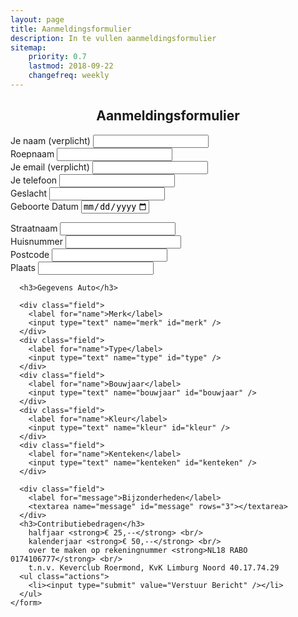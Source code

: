 ```yaml
---
layout: page
title: Aanmeldingsformulier
description: In te vullen aanmeldingsformulier
sitemap:
    priority: 0.7
    lastmod: 2018-09-22
    changefreq: weekly
---
```

<h2 align="center">Aanmeldingsformulier</h2>

<section>
    <form method="POST" action="https://formspree.io/{{site.email}}">
      <div class="field">
        <label for="name">Je naam (verplicht)</label>
        <input type="text" name="name" id="name" required />
      </div>
      <div class="field">
        <label for="name">Roepnaam</label>
        <input type="text" name="roepname" id="roepname" />
      </div>
      <div class="field">
        <label for="email">Je email (verplicht)</label>
        <input type="text" name="email" id="email" required />
      </div>
      <div class="field">
        <label for="name">Je telefoon</label>
        <input type="text" name="tel" id="tel" />
      </div>
      <div class="field">
        <label for="name">Geslacht</label>
        <input list="geslacht" name="geslacht">
        <datalist id="geslacht">
            <option value="Mannelijk"></option>
            <option value="Vrouwelijk"></option>
        </datalist>
      </div>
      <div class="field">
        <label for="message">Geboorte Datum</label>
        <form>
            <input type="date" name="bday" max="2010-01-02">
        </form>
      </div>
      <div class="field">
        <label for="name">Straatnaam</label>
        <input type="text" name="straatname" id="straatname" />
      </div>
      <div class="field">
        <label for="name">Huisnummer</label>
        <input type="text" name="huisnummer" id="huisnummer" />
      </div>
      <div class="field">
        <label for="name">Postcode</label>
        <input type="text" name="postcode" id="postcode" />
      </div>
      <div class="field">
        <label for="name">Plaats</label>
        <input type="text" name="plaats" id="plaats" />
      </div>
      
      <h3>Gegevens Auto</h3>
      
      <div class="field">
        <label for="name">Merk</label>
        <input type="text" name="merk" id="merk" />
      </div>
      <div class="field">
        <label for="name">Type</label>
        <input type="text" name="type" id="type" />
      </div>
      <div class="field">
        <label for="name">Bouwjaar</label>
        <input type="text" name="bouwjaar" id="bouwjaar" />
      </div>
      <div class="field">
        <label for="name">Kleur</label>
        <input type="text" name="kleur" id="kleur" />
      </div>
      <div class="field">
        <label for="name">Kenteken</label>
        <input type="text" name="kenteken" id="kenteken" />
      </div>
      
      <div class="field">
        <label for="message">Bijzonderheden</label>
        <textarea name="message" id="message" rows="3"></textarea>
      </div>
      <h3>Contributiebedragen</h3>
        halfjaar <strong>€ 25,--</strong> <br/>
        kalenderjaar <strong>€ 50,--</strong> <br/>
        over te maken op rekeningnummer <strong>NL18 RABO 0174106777</strong> <br/>
        t.n.v. Keverclub Roermond, KvK Limburg Noord 40.17.74.29
      <ul class="actions">
        <li><input type="submit" value="Verstuur Bericht" /></li>
      </ul>
    </form>
  </section>
